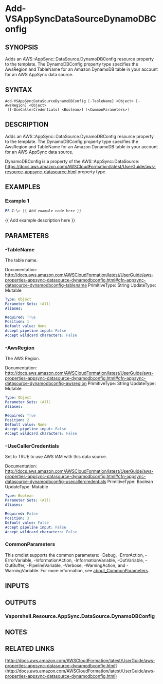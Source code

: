 # Add-VSAppSyncDataSourceDynamoDBConfig

## SYNOPSIS
Adds an AWS::AppSync::DataSource.DynamoDBConfig resource property to the template.
The DynamoDBConfig property type specifies the AwsRegion and TableName for an Amazon DynamoDB table in your account for an AWS AppSync data source.

## SYNTAX

```
Add-VSAppSyncDataSourceDynamoDBConfig [-TableName] <Object> [-AwsRegion] <Object>
 [[-UseCallerCredentials] <Boolean>] [<CommonParameters>]
```

## DESCRIPTION
Adds an AWS::AppSync::DataSource.DynamoDBConfig resource property to the template.
The DynamoDBConfig property type specifies the AwsRegion and TableName for an Amazon DynamoDB table in your account for an AWS AppSync data source.

DynamoDBConfig is a property of the AWS::AppSync::DataSource: https://docs.aws.amazon.com/AWSCloudFormation/latest/UserGuide/aws-resource-appsync-datasource.html property type.

## EXAMPLES

### Example 1
```powershell
PS C:\> {{ Add example code here }}
```

{{ Add example description here }}

## PARAMETERS

### -TableName
The table name.

Documentation: http://docs.aws.amazon.com/AWSCloudFormation/latest/UserGuide/aws-properties-appsync-datasource-dynamodbconfig.html#cfn-appsync-datasource-dynamodbconfig-tablename
PrimitiveType: String
UpdateType: Mutable

```yaml
Type: Object
Parameter Sets: (All)
Aliases:

Required: True
Position: 1
Default value: None
Accept pipeline input: False
Accept wildcard characters: False
```

### -AwsRegion
The AWS Region.

Documentation: http://docs.aws.amazon.com/AWSCloudFormation/latest/UserGuide/aws-properties-appsync-datasource-dynamodbconfig.html#cfn-appsync-datasource-dynamodbconfig-awsregion
PrimitiveType: String
UpdateType: Mutable

```yaml
Type: Object
Parameter Sets: (All)
Aliases:

Required: True
Position: 2
Default value: None
Accept pipeline input: False
Accept wildcard characters: False
```

### -UseCallerCredentials
Set to TRUE to use AWS IAM with this data source.

Documentation: http://docs.aws.amazon.com/AWSCloudFormation/latest/UserGuide/aws-properties-appsync-datasource-dynamodbconfig.html#cfn-appsync-datasource-dynamodbconfig-usecallercredentials
PrimitiveType: Boolean
UpdateType: Mutable

```yaml
Type: Boolean
Parameter Sets: (All)
Aliases:

Required: False
Position: 3
Default value: False
Accept pipeline input: False
Accept wildcard characters: False
```

### CommonParameters
This cmdlet supports the common parameters: -Debug, -ErrorAction, -ErrorVariable, -InformationAction, -InformationVariable, -OutVariable, -OutBuffer, -PipelineVariable, -Verbose, -WarningAction, and -WarningVariable. For more information, see [about_CommonParameters](http://go.microsoft.com/fwlink/?LinkID=113216).

## INPUTS

## OUTPUTS

### Vaporshell.Resource.AppSync.DataSource.DynamoDBConfig
## NOTES

## RELATED LINKS

[http://docs.aws.amazon.com/AWSCloudFormation/latest/UserGuide/aws-properties-appsync-datasource-dynamodbconfig.html](http://docs.aws.amazon.com/AWSCloudFormation/latest/UserGuide/aws-properties-appsync-datasource-dynamodbconfig.html)

